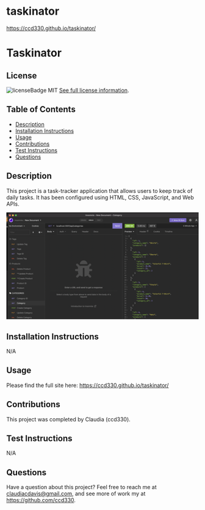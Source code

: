 # taskinator
https://ccd330.github.io/taskinator/

# Taskinator

  
  ## License
  ![licenseBadge](https://img.shields.io/badge/License-MIT-blue.svg)
  MIT
  [See full license information](https://opensource.org/licenses/MIT).
  

  ## Table of Contents
  * [Description](#description)
  * [Installation Instructions](#installation-instructions)
  * [Usage](#usage)
  * [Contributions](#contributions)
  * [Test Instructions](#test-instructions)
  * [Questions](#questions)

  ## Description
  This project is a task-tracker application that allows users to keep track of daily tasks. It has been configured using HTML, CSS, JavaScript, and Web APIs.
  
  <img src="https://github.com/ccd330/ecommerce-backend/blob/main/Develop/demo.png" />

  ## Installation Instructions
  N/A

  ## Usage
  Please find the full site here: https://ccd330.github.io/taskinator/

  ## Contributions
  This project was completed by Claudia (ccd330).

  ## Test Instructions
  N/A

  ## Questions
  Have a question about this project? Feel free to reach me at claudiacdavis@gmail.com, and see more of work my at https://github.com/ccd330.
